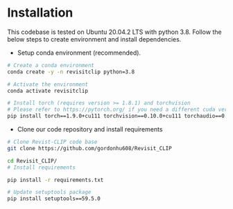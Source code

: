 # Installation

This codebase is tested on Ubuntu 20.04.2 LTS with python 3.8. Follow the below steps to create environment and install dependencies.

* Setup conda environment (recommended).
```bash
# Create a conda environment
conda create -y -n revisitclip python=3.8

# Activate the environment
conda activate revisitclip

# Install torch (requires version >= 1.8.1) and torchvision
# Please refer to https://pytorch.org/ if you need a different cuda version
pip install torch==1.9.0+cu111 torchvision==0.10.0+cu111 torchaudio==0.9.0 -f https://download.pytorch.org/whl/torch_stable.html
```


* Clone our code repository and install requirements
```bash
# Clone Revist-CLIP code base
git clone https://github.com/gordonhu608/Revisit_CLIP

cd Revisit_CLIP/
# Install requirements

pip install -r requirements.txt

# Update setuptools package 
pip install setuptools==59.5.0
```
